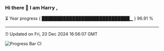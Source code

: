 ### Hi there 👋 I am Harry , 

⏳ Year progress { █████████████████████████████▁ } 96.91 %

---

⏰ Updated on Fri, 20 Dec 2024 16:56:07 GMT

![Progress Bar CI](https://github.com/duykhang68/duykhang68/workflows/Progress%20Bar%20CI/badge.svg)
